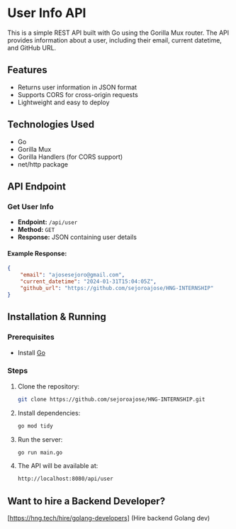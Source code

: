 # User Info API

This is a simple REST API built with Go using the Gorilla Mux router. The API provides information about a user, including their email, current datetime, and GitHub URL.

## Features
- Returns user information in JSON format
- Supports CORS for cross-origin requests
- Lightweight and easy to deploy

## Technologies Used
- Go
- Gorilla Mux
- Gorilla Handlers (for CORS support)
- net/http package

## API Endpoint

### Get User Info
- **Endpoint:** `/api/user`
- **Method:** `GET`
- **Response:** JSON containing user details

#### Example Response:
```json
{
    "email": "ajosesejoro@gmail.com",
    "current_datetime": "2024-01-31T15:04:05Z",
    "github_url": "https://github.com/sejoroajose/HNG-INTERNSHIP"
}
```

## Installation & Running

### Prerequisites
- Install [Go](https://go.dev/dl/)

### Steps
1. Clone the repository:
   ```sh
   git clone https://github.com/sejoroajose/HNG-INTERNSHIP.git
   ```
2. Install dependencies:
   ```sh
   go mod tidy
   ```
3. Run the server:
   ```sh
   go run main.go
   ```
4. The API will be available at:
   ```sh
   http://localhost:8080/api/user
   ```

## Want to hire a Backend Developer?
[https://hng.tech/hire/golang-developers] (Hire backend Golang dev)

